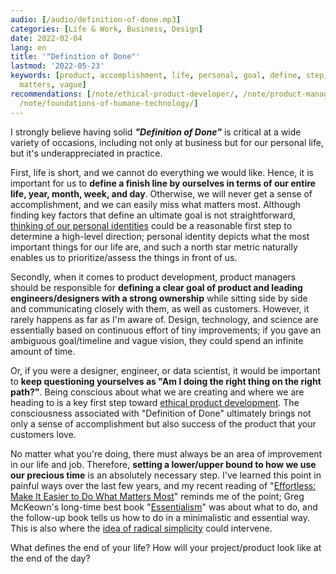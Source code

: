 ```yaml
---
audio: [/audio/definition-of-done.mp3]
categories: [Life & Work, Business, Design]
date: 2022-02-04
lang: en
title: '"Definition of Done"'
lastmod: '2022-05-23'
keywords: [product, accomplishment, life, personal, goal, define, step, customers,
  matters, vague]
recommendations: [/note/ethical-product-developer/, /note/product-management-and-bullshit-job/,
  /note/foundations-of-humane-technology/]
---
```


I strongly believe having solid ***"Definition of Done"*** is critical at a wide variety of occasions, including not only at business but for our personal life, but it's underappreciated in practice.

First, life is short, and we cannot do everything we would like. Hence, it is important for us to **define a finish line by ourselves in terms of our entire life, year, month, week, and day**. Otherwise, we will never get a sense of accomplishment, and we can easily miss what matters most. Although finding key factors that define an ultimate goal is not straightforward, [thinking of our personal identities](/note/atomic-habits/) could be a reasonable first step to determine a high-level direction; personal identity depicts what the most important things for our life are, and such a north star metric naturally enables us to prioritize/assess the things in front of us.

Secondly, when it comes to product development, product managers should be responsible for **defining a clear goal of product and leading engineers/designers with a strong ownership** while sitting side by side and communicating closely with them, as well as customers. However, it rarely happens as far as I'm aware of. Design, technology, and science are essentially based on continuous effort of tiny improvements; if you gave an ambiguous goal/timeline and vague vision, they could spend an infinite amount of time.

Or, if you were a designer, engineer, or data scientist, it would be important to **keep questioning yourselves as "Am I doing the right thing on the right path?"**. Being conscious about what we are creating and where we are heading to is a key first step toward [ethical product development](/note/ethical-product-developer/). The consciousness associated with "Definition of Done" ultimately brings not only a sense of accomplishment but also success of the product that your customers love.

No matter what you're doing, there must always be an area of improvement in our life and job. Therefore, **setting a lower/upper bound to how we use our precious time** is an absolutely necessary step. I've learned this point in painful ways over the last few years, and my recent reading of "[Effortless: Make It Easier to Do What Matters Most](https://gregmckeown.com/books/effortless/)" reminds me of the point; Greg McKeown's long-time best book "[Essentialism](https://gregmckeown.com/books/essentialism/)" was about what to do, and the follow-up book tells us how to do in a minimalistic and essential way. This is also where the [idea of radical simplicity](/note/the-producer-consumer-gap/) could intervene.

What defines the end of your life? How will your project/product look like at the end of the day?
